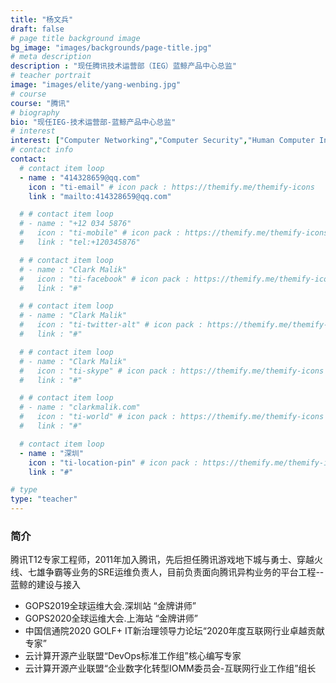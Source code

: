 ```yaml
---
title: "杨文兵"
draft: false
# page title background image
bg_image: "images/backgrounds/page-title.jpg"
# meta description
description : "现任腾讯技术运营部（IEG）蓝鲸产品中心总监"
# teacher portrait
image: "images/elite/yang-wenbing.jpg"
# course
course: "腾讯"
# biography
bio: "现任IEG-技术运营部-蓝鲸产品中心总监"
# interest
interest: ["Computer Networking","Computer Security","Human Computer Interfacing"]
# contact info
contact:
  # contact item loop
  - name : "414328659@qq.com"
    icon : "ti-email" # icon pack : https://themify.me/themify-icons
    link : "mailto:414328659@qq.com"

  # # contact item loop
  # - name : "+12 034 5876"
  #   icon : "ti-mobile" # icon pack : https://themify.me/themify-icons
  #   link : "tel:+120345876"

  # # contact item loop
  # - name : "Clark Malik"
  #   icon : "ti-facebook" # icon pack : https://themify.me/themify-icons
  #   link : "#"

  # # contact item loop
  # - name : "Clark Malik"
  #   icon : "ti-twitter-alt" # icon pack : https://themify.me/themify-icons
  #   link : "#"

  # # contact item loop
  # - name : "Clark Malik"
  #   icon : "ti-skype" # icon pack : https://themify.me/themify-icons
  #   link : "#"

  # # contact item loop
  # - name : "clarkmalik.com"
  #   icon : "ti-world" # icon pack : https://themify.me/themify-icons
  #   link : "#"

  # contact item loop
  - name : "深圳"
    icon : "ti-location-pin" # icon pack : https://themify.me/themify-icons
    link : "#"

# type
type: "teacher"
---
```


### 简介

腾讯T12专家工程师，2011年加入腾讯，先后担任腾讯游戏地下城与勇士、穿越火线、七雄争霸等业务的SRE运维负责人，目前负责面向腾讯异构业务的平台工程--蓝鲸的建设与接入

* GOPS2019全球运维大会.深圳站 “金牌讲师”
* GOPS2020全球运维大会.上海站 “金牌讲师”
* 中国信通院2020 GOLF+ IT新治理领导力论坛“2020年度互联网行业卓越贡献专家”
* 云计算开源产业联盟“DevOps标准工作组”核心编写专家
* 云计算开源产业联盟“企业数字化转型IOMM委员会-互联网行业工作组”组长
